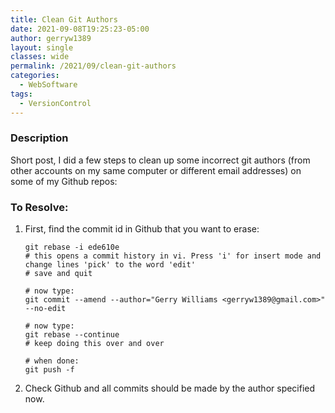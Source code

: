 ```yaml
---
title: Clean Git Authors
date: 2021-09-08T19:25:23-05:00
author: gerryw1389
layout: single
classes: wide
permalink: /2021/09/clean-git-authors
categories:
  - WebSoftware
tags:
  - VersionControl
---
```

<!--more-->

### Description

Short post, I did a few steps to clean up some incorrect git authors (from other accounts on my same computer or different email addresses) on some of my Github repos:

### To Resolve:

1. First, find the commit id in Github that you want to erase:

   ```shell
   git rebase -i ede610e
   # this opens a commit history in vi. Press 'i' for insert mode and change lines 'pick' to the word 'edit'
   # save and quit

   # now type:
   git commit --amend --author="Gerry Williams <gerryw1389@gmail.com>" --no-edit

   # now type:
   git rebase --continue
   # keep doing this over and over

   # when done:
   git push -f
   ```

2. Check Github and all commits should be made by the author specified now.